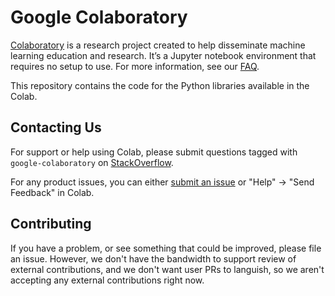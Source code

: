 # Google Colaboratory

[Colaboratory](https://colab.research.google.com) is a research project created
to help disseminate machine learning education and research. It’s a Jupyter
notebook environment that requires no setup to use. For more information, see
our [FAQ](https://research.google.com/colaboratory/faq.html).

This repository contains the code for the Python libraries available in the
Colab.

## Contacting Us

For support or help using Colab, please submit questions tagged with
`google-colaboratory`
on
[StackOverflow](https://stackoverflow.com/questions/tagged/google-colaboratory).

For any product issues, you can
either [submit an issue](https://github.com/googlecolab/colabtools/issues) or
"Help" -> "Send Feedback" in Colab.

## Contributing

If you have a problem, or see something that could be improved, please file an
issue. However, we don't have the bandwidth to support review of external
contributions, and we don't want user PRs to languish, so we aren't accepting
any external contributions right now.
